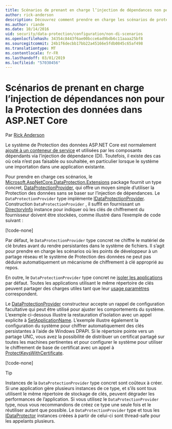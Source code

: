 ```yaml
---
title: Scénarios de prenant en charge l’injection de dépendances non pour la Protection des données dans ASP.NET Core
author: rick-anderson
description: Découvrez comment prendre en charge les scénarios de protection de données où vous ne pouvez pas ou ne souhaitez pas utiliser un service fourni par l’injection de dépendances.
ms.author: riande
ms.date: 10/14/2016
uid: security/data-protection/configuration/non-di-scenarios
ms.openlocfilehash: 34354c8443f6ae00bcce6ad9bdb6c11aaaa25bf8
ms.sourcegitcommit: 24b1f6decbb17bb22a45166e5fdb0845c65af498
ms.translationtype: MT
ms.contentlocale: fr-FR
ms.lasthandoff: 03/01/2019
ms.locfileid: "57030456"
---
```

# <a name="non-di-aware-scenarios-for-data-protection-in-aspnet-core"></a>Scénarios de prenant en charge l’injection de dépendances non pour la Protection des données dans ASP.NET Core

Par [Rick Anderson](https://twitter.com/RickAndMSFT)

Le système de Protection des données ASP.NET Core est normalement [ajouté à un conteneur de service](xref:security/data-protection/consumer-apis/overview) et utilisées par les composants dépendants via l’injection de dépendance (DI). Toutefois, il existe des cas où cela n’est pas faisable ou souhaitée, en particulier lorsque le système une importation dans une application existante.

Pour prendre en charge ces scénarios, le [Microsoft.AspNetCore.DataProtection.Extensions](https://www.nuget.org/packages/Microsoft.AspNetCore.DataProtection.Extensions/) package fournit un type concret, [DataProtectionProvider](/dotnet/api/Microsoft.AspNetCore.DataProtection.DataProtectionProvider), qui offre un moyen simple d’utiliser la Protection des données sans se baser sur l’injection de dépendances. Le `DataProtectionProvider` type implémente [IDataProtectionProvider](/dotnet/api/microsoft.aspnetcore.dataprotection.idataprotectionprovider). Construction `DataProtectionProvider` , il suffit en fournissant un [DirectoryInfo](/dotnet/api/system.io.directoryinfo) instance pour indiquer où les clés de chiffrement du fournisseur doivent être stockées, comme illustré dans l’exemple de code suivant :

[!code-none[](non-di-scenarios/_static/nodisample1.cs)]

Par défaut, le `DataProtectionProvider` type concret ne chiffre le matériel de clé brutes avant du rendre persistantes dans le système de fichiers. Il s’agit pour prendre en charge les scénarios où les points de développeur à un partage réseau et le système de Protection des données ne peut pas déduire automatiquement un mécanisme de chiffrement à clé approprié au repos.

En outre, le `DataProtectionProvider` type concret ne [isoler les applications](xref:security/data-protection/configuration/overview#per-application-isolation) par défaut. Toutes les applications utilisant le même répertoire de clés peuvent partager des charges utiles tant que leur [usage paramètres](xref:security/data-protection/consumer-apis/purpose-strings) correspondent.

Le [DataProtectionProvider](/dotnet/api/microsoft.aspnetcore.dataprotection.dataprotectionprovider) constructeur accepte un rappel de configuration facultative qui peut être utilisé pour ajuster les comportements du système. L’exemple ci-dessous illustre la restauration d’isolation avec un appel explicite à [SetApplicationName](/dotnet/api/microsoft.aspnetcore.dataprotection.dataprotectionbuilderextensions.setapplicationname). L’exemple illustre également la configuration du système pour chiffrer automatiquement des clés persistantes à l’aide de Windows DPAPI. Si le répertoire pointe vers un partage UNC, vous avez la possibilité de distribuer un certificat partagé sur toutes les machines pertinentes et pour configurer le système pour utiliser le chiffrement de base de certificat avec un appel à [ProtectKeysWithCertificate](/dotnet/api/microsoft.aspnetcore.dataprotection.dataprotectionbuilderextensions.protectkeyswithcertificate).

[!code-none[](non-di-scenarios/_static/nodisample2.cs)]

> [!TIP]
> Instances de la `DataProtectionProvider` type concret sont coûteux à créer. Si une application gère plusieurs instances de ce type, et s’ils sont tous utilisent le même répertoire de stockage de clés, peuvent dégrader les performances de l’application. Si vous utilisez le `DataProtectionProvider` type, nous vous recommandons de créez ce type une seule fois et le réutiliser autant que possible. Le `DataProtectionProvider` type et tous les [IDataProtector](/dotnet/api/microsoft.aspnetcore.dataprotection.idataprotector) instances créées à partir de celui-ci sont thread-safe pour les appelants plusieurs.
